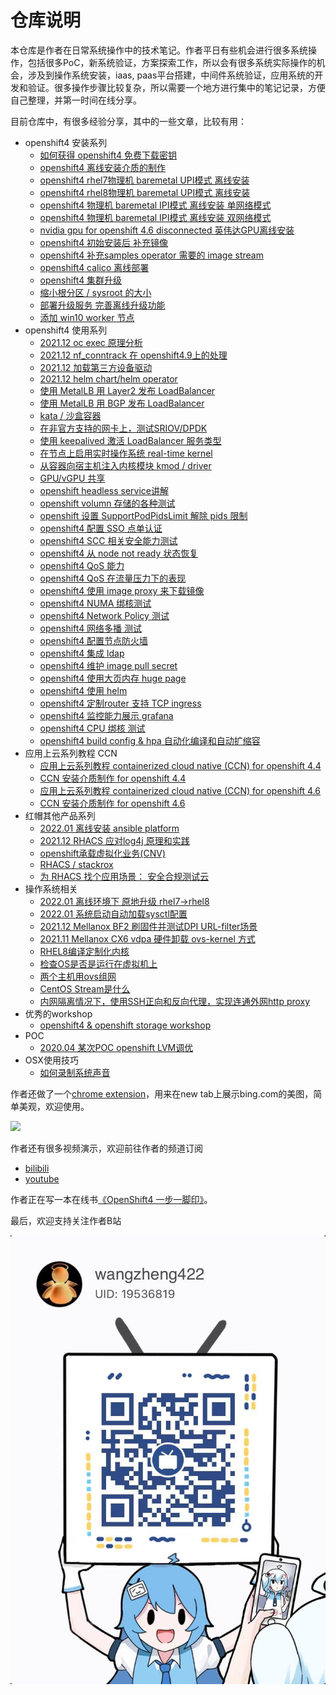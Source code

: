 # 仓库说明

本仓库是作者在日常系统操作中的技术笔记。作者平日有些机会进行很多系统操作，包括很多PoC，新系统验证，方案探索工作，所以会有很多系统实际操作的机会，涉及到操作系统安装，iaas, paas平台搭建，中间件系统验证，应用系统的开发和验证。很多操作步骤比较复杂，所以需要一个地方进行集中的笔记记录，方便自己整理，并第一时间在线分享。

目前仓库中，有很多经验分享，其中的一些文章，比较有用：
- openshift4 安装系列
  - [如何获得 openshift4 免费下载密钥](redhat/ocp4/4.5/4.5.ocp.pull.secret.md)
  - [openshift4 离线安装介质的制作](redhat/ocp4/4.6/4.6.build.dist.md)
  - [openshift4 rhel7物理机 baremetal UPI模式 离线安装](redhat/ocp4/4.6/4.6.disconnect.bm.upi.static.ip.on.rhel7.md)
  - [openshift4 rhel8物理机 baremetal UPI模式 离线安装](redhat/ocp4/4.6/4.6.disconnect.bm.upi.static.ip.on.rhel8.md)
  - [openshift4 物理机 baremetal IPI模式 离线安装 单网络模式](redhat/ocp4/4.6/4.6.disconnect.bm.ipi.on.rhel8.md)
  - [openshift4 物理机 baremetal IPI模式 离线安装 双网络模式](redhat/ocp4/4.6/4.6.disconnect.bm.ipi.on.rhel8.provisionning.network.md)
  - [nvidia gpu for openshift 4.6 disconnected 英伟达GPU离线安装](redhat/ocp4/4.6/4.6.nvidia.gpu.disconnected.md)
  - [openshift4 初始安装后 补充镜像](redhat/ocp4/4.6/4.6.add.image.md)
  - [openshift4 补充samples operator 需要的 image stream](redhat/ocp4/4.5/4.5.is.sample.md)
  - [openshift4 calico 离线部署](redhat/ocp4/4.3/4.3.calico.md)
  - [openshift4 集群升级](redhat/ocp4/4.2/4.2.upgrade.md)
  - [缩小根分区 / sysroot 的大小](redhat/ocp4/4.8/4.8.shrink.sysroot.md)
  - [部署升级服务 完善离线升级功能](redhat/ocp4/4.8/4.8.update.service.md)
  - [添加 win10 worker 节点](redhat/ocp4/4.8/4.8.windows.node.md)
- openshift4 使用系列
  - [2021.12 oc exec 原理分析](redhat/ocp4/4.9/4.9.oc.exec.md)
  - [2021.12 nf_conntrack 在 openshift4.9上的处理](redhat/ocp4/4.9/4.9.nf.conntrack.md)
  - [2021.12 加载第三方设备驱动](redhat/ocp4/4.9/4.9.load.3rd.part.driver.md)
  - [2021.12 helm chart/helm operator](https://github.com/wangzheng422/baicell-helm-operator)
  - [使用 MetalLB 用 Layer2 发布 LoadBalancer](redhat/ocp4/4.8/4.8.metalb.l2.md)
  - [使用 MetalLB 用 BGP 发布 LoadBalancer](redhat/ocp4/4.8/4.8.metalb.md)
  - [kata / 沙盒容器](redhat/ocp4/4.8/4.8.kata.md)
  - [在非官方支持的网卡上，测试SRIOV/DPDK](redhat/ocp4/4.7/4.7.sriov.md)
  - [使用 keepalived 激活 LoadBalancer 服务类型](redhat/ocp4/4.7/4.7.keepalived.operator.md)
  - [在节点上启用实时操作系统 real-time kernel](redhat/ocp4/4.7/4.7.real-time.kernel.md)
  - [从容器向宿主机注入内核模块 kmod / driver](redhat/ocp4/4.7/4.7.install.kmod.driver.md)
  - [GPU/vGPU 共享](redhat/ocp4/4.6/4.6.vgpu.sharing.deploy.md)
  - [openshift headless service讲解](redhat/ocp4/4.4/4.4.headless.service.md)
  - [openshift volumn 存储的各种测试](redhat/ocp4/4.3/4.3.volumn.md)
  - [openshift 设置 SupportPodPidsLimit 解除 pids 限制](redhat/ocp4/4.3/4.3.SupportPodPidsLimit.md)
  - [openshift4 配置 SSO 点单认证](redhat/ocp4/4.3/4.3.sso.md)
  - [openshift4 SCC 相关安全能力测试](redhat/ocp4/4.3/4.3.scc.md)
  - [openshift4 从 node not ready 状态恢复](redhat/ocp4/4.3/4.3.recover.node.not.ready.md)
  - [openshift4 QoS 能力](redhat/ocp4/4.3/4.3.QoS.nic.md)
  - [openshift4 QoS 在流量压力下的表现](redhat/ocp4/4.3/4.3.QoS.nic.high.md)
  - [openshift4 使用 image proxy 来下载镜像](redhat/ocp4/4.3/4.3.proxy.md)
  - [openshift4 NUMA 绑核测试](redhat/ocp4/4.3/4.3.numa.md)
  - [openshift4 Network Policy 测试](redhat/ocp4/4.3/4.3.network.policy.md)
  - [openshift4 网络多播 测试](redhat/ocp4/4.3/4.3.multicast.md)
  - [openshift4 配置节点防火墙](redhat/ocp4/4.3/4.3.firewall.md)
  - [openshift4 集成 ldap](redhat/ocp4/4.3/4.3.ldap.md)
  - [openshift4 维护 image pull secret](redhat/ocp4/4.3/4.3.image.pull.md)
  - [openshift4 使用大页内存 huge page](redhat/ocp4/4.3/4.3.huge.page.md)
  - [openshift4 使用 helm](redhat/ocp4/4.3/4.3.helm.md)
  - [openshift4 定制router 支持 TCP ingress](redhat/ocp4/4.3/4.3.haproxy.md)
  - [openshift4 监控能力展示 grafana](redhat/ocp4/4.3/4.3.grafana.md)
  - [openshift4 CPU 绑核 测试](redhat/ocp4/4.3/4.3.cpu.manager.md)
  - [openshift4 build config & hpa 自动化编译和自动扩缩容](redhat/ocp4/4.3/4.3.build.config.md)
- 应用上云系列教程 CCN
  - [应用上云系列教程 containerized cloud native (CCN) for openshift 4.4](redhat/ocp4/4.4/4.4.ccn.devops.deploy.md)
  - [CCN 安装介质制作 for openshift 4.4](redhat/ocp4/4.4/4.4.ccn.devops.build.md)
  - [应用上云系列教程 containerized cloud native (CCN) for openshift 4.6](redhat/ocp4/4.6/4.6.ccn.devops.deploy.md)
  - [CCN 安装介质制作 for openshift 4.6](redhat/ocp4/4.6/4.6.ccn.devops.build.md)
- 红帽其他产品系列
  - [2022.01 离线安装 ansible platform](redhat/notes/2022/2022.01.ansible.install.md)
  - [2021.12 RHACS 应对log4j 原理和实践](redhat/notes/2021/2021.08.virus.md)
  - [openshift承载虚拟化业务(CNV)](redhat/ocp4/4.5/4.5.ocp.ocs.cnv.ceph.md)
  - [RHACS / stackrox](redhat/ocp4/4.7/4.7.rhacs.md)
  - [为 RHACS 找个应用场景： 安全合规测试云 ](redhat/ocp4/4.7/4.7.rhacs.deep.md)
- 操作系统相关
  - [2022.01 离线环境下 原地升级 rhel7->rhel8](redhat/notes/2022/2022.01.2022.01.rhel7.upgrade.to.rhel8.md)
  - [2022.01 系统启动自动加载sysctl配置](redhat/notes/2022/2022.01.sysctl.md)
  - [2021.12 Mellanox BF2 刷固件并测试DPI URL-filter场景](redhat/notes/2021/2021.12.ocp.bf2.dpi.url.filter.md)
  - [2021.11 Mellanox CX6 vdpa 硬件卸载 ovs-kernel 方式](redhat/notes/2021/2021.10.cx6dx.vdpa.offload.md)
  - [RHEL8编译定制化内核](redhat/rhel/rhel.build.kernel.md)
  - [检查OS是否是运行在虚拟机上](redhat/ocp4/4.5/4.5.check.whether.vm.md)
  - [两个主机用ovs组网](redhat/ocp4/4.4/4.4.ovs.md)
  - [CentOS Stream是什么](https://www.bilibili.com/video/BV1Go4y1o7hn/)
  - [内网隔离情况下，使用SSH正向和反向代理，实现连通外网http proxy](redhat/notes/2021/2021.01.ssh.tunnel.md)
- 优秀的workshop
  - [openshift4 & openshift storage workshop](redhat/ocp4/4.5/4.5.ocp.ocs.workshop.md)
- POC
  - [2020.04 某次POC openshift LVM调优](redhat/ocp4/4.3/poc.sc/install.poc.sc.md)
- OSX使用技巧
  - [如何录制系统声音](redhat/osx/osx.record.system.audio.md)

作者还做了一个[chrome extension](https://chrome.google.com/webstore/detail/bing-image-new-tab/hahpccmdkmgmaoebhfnkpcnndnklfbpj/)，用来在new tab上展示bing.com的美图，简单美观，欢迎使用。

[<kbd><img src="imgs/2021-01-17-17-29-10.png" width="600"></kbd>](https://chrome.google.com/webstore/detail/bing-image-new-tab/hahpccmdkmgmaoebhfnkpcnndnklfbpj/)

作者还有很多视频演示，欢迎前往作者的频道订阅
- [bilibili](https://space.bilibili.com/19536819)
- [youtube](https://www.youtube.com/user/wangzheng422)
<!-- - [西瓜视频](https://www.ixigua.com/home/1134309560818120) -->

作者正在写一本在线书[《OpenShift4 一步一脚印》](https://wangzheng422.github.io/openshift4-steps-book/introduction.html)。

最后，欢迎支持关注作者B站

[<kbd><img src="imgs/2021-05-09-21-47-36.png" width="600"></kbd>](https://space.bilibili.com/19536819)
